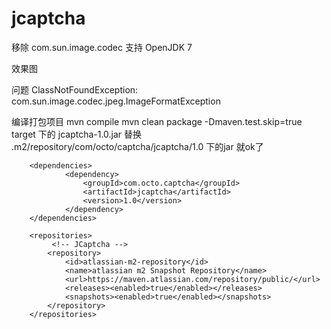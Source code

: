 # jcaptcha
移除  com.sun.image.codec 支持 OpenJDK 7

效果图

问题
ClassNotFoundException: com.sun.image.codec.jpeg.ImageFormatException

编译打包项目
mvn compile
mvn clean package -Dmaven.test.skip=true
target 下的 jcaptcha-1.0.jar 替换 .m2/repository/com/octo/captcha/jcaptcha/1.0 下的jar 就ok了

```
	<dependencies>
			<dependency>
				<groupId>com.octo.captcha</groupId>
				<artifactId>jcaptcha</artifactId>
				<version>1.0</version>
			</dependency>
	</dependencies>
	
	<repositories>
		 <!-- JCaptcha -->
		<repository>
            <id>atlassian-m2-repository</id>
            <name>atlassian m2 Snapshot Repository</name>
            <url>https://maven.atlassian.com/repository/public/</url>
            <releases><enabled>true</enabled></releases>
            <snapshots><enabled>true</enabled></snapshots>
        </repository>
	</repositories>
```
